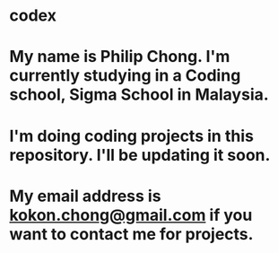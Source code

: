 # codex
# My name is Philip Chong. I'm currently studying in a Coding school, Sigma School in Malaysia.
# I'm doing coding projects in this repository. I'll be updating it soon.
# My email address is kokon.chong@gmail.com if you want to contact me for projects.
